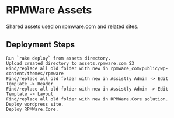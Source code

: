 # RPMWare Assets

Shared assets used on rpmware.com and related sites.

## Deployment Steps

```
Run `rake deploy` from assets directory.
Upload created directory to assets.rpmware.com S3
Find/replace all old folder with new in rpmware_com/public/wp-content/themes/rpmware
Find/replace all old folder with new in Assistly Admin -> Edit Template -> Header
Find/replace all old folder with new in Assistly Admin -> Edit Template -> Layout
Find/replace all old folder with new in RPMWare.Core solution.
Deploy wordpress site.
Deploy RPMWare.Core.
```
